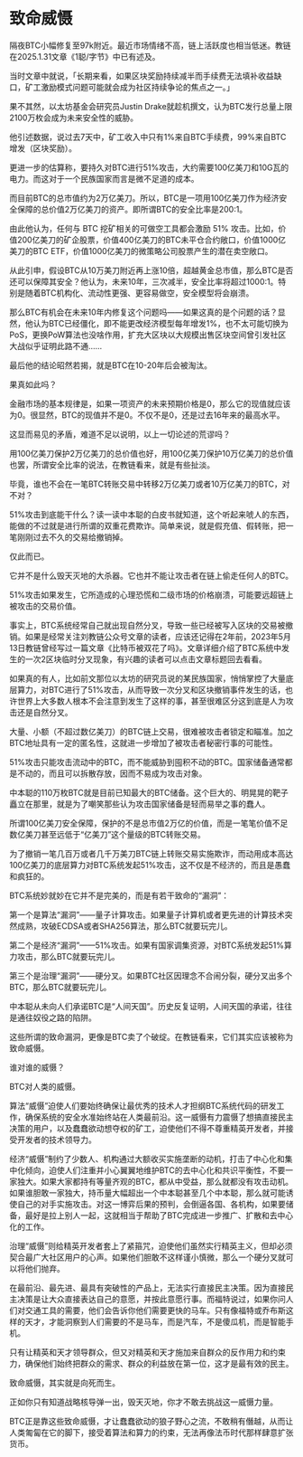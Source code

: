 # 致命威慑

隔夜BTC小幅修复至97k附近。最近市场情绪不高，链上活跃度也相当低迷。教链在2025.1.31文章《1聪/字节》中已有述及。

当时文章中就说，「长期来看，如果区块奖励持续减半而手续费无法填补收益缺口，矿工激励模式问题可能就会成为社区持续争论的焦点之一。」

果不其然，以太坊基金会研究员Justin Drake就趁机撰文，认为BTC发行总量上限2100万枚会成为未来安全性的威胁。

他引述数据，说过去7天中，矿工收入中只有1%来自BTC手续费，99%来自BTC增发（区块奖励）。

更进一步的估算称，要持久对BTC进行51%攻击，大约需要100亿美刀和10G瓦的电力。而这对于一个民族国家而言是微不足道的成本。

而目前BTC的总市值约为2万亿美刀。所以，BTC是一项用100亿美刀作为经济安全保障的总价值2万亿美刀的资产。即所谓BTC的安全比率是200:1。

由此他认为，任何与 BTC 挖矿相关的可做空工具都会激励 51% 攻击。比如，价值200亿美刀的矿企股票，价值400亿美刀的BTC未平仓合约敞口，价值1000亿美刀的BTC ETF，价值1000亿美刀的微策略公司股票产生的潜在卖空敞口。

从此引申，假设BTC从10万美刀附近再上涨10倍，超越黄金总市值，那么BTC是否还可以保障其安全？他认为，未来10年，三次减半，安全比率将超过1000:1。特别是随着BTC机构化、流动性更强、更容易做空，安全模型将会崩溃。

那么BTC有机会在未来10年内修复这个问题吗——如果这真的是个问题的话？显然，他认为BTC已经僵化，即不能更改经济模型每年增发1%，也不太可能切换为PoS，更换PoW算法也没啥作用，扩充大区块以大规模出售区块空间曾引发社区大战似乎证明此路不通……

最后他的结论昭然若揭，就是BTC在10-20年后会被淘汰。

果真如此吗？

金融市场的基本规律是，如果一项资产的未来预期价格是0，那么它的现值就应该为0。很显然，BTC的现值并不是0。不仅不是0，还是过去16年来的最高水平。

这显而易见的矛盾，难道不足以说明，以上一切论述的荒谬吗？

用100亿美刀保护2万亿美刀的总价值也好，用100亿美刀保护10万亿美刀的总价值也罢，所谓安全比率的说法，在教链看来，就是有些扯淡。

毕竟，谁也不会在一笔BTC转账交易中转移2万亿美刀或者10万亿美刀的BTC，对不对？

51%攻击到底能干什么？读一读中本聪的白皮书就知道，这个听起来唬人的东西，能做的不过就是进行所谓的双重花费欺诈。简单来说，就是假充值、假转账，把一笔刚刚过去不久的交易给撤销掉。

仅此而已。

它并不是什么毁天灭地的大杀器。它也并不能让攻击者在链上偷走任何人的BTC。

51%攻击如果发生，它所造成的心理恐慌和二级市场的价格崩溃，可能要远超链上被攻击的交易价值。

事实上，BTC系统经常自己就出现自然分叉，导致一些已经被写入区块的交易被撤销。如果是经常关注刘教链公众号文章的读者，应该还记得在2年前，2023年5月13日教链曾经写过一篇文章《比特币被双花了吗》。文章详细介绍了BTC系统中发生的一次2区块临时分叉现象，有兴趣的读者可以点击文章标题回去看看。

如果真的有人，比如前文那位以太坊的研究员说的某民族国家，悄悄掌控了大量底层算力，对BTC进行了51%攻击，从而导致一次分叉和区块撤销事件发生的话，也许世界上大多数人根本不会注意到发生了这样的事，甚至很难区分这到底是人为攻击还是自然分叉。

大量、小额（不超过数亿美刀）的BTC链上交易，很难被攻击者锁定和瞄准。加之BTC地址具有一定的匿名性，这就进一步增加了被攻击者秘密行事的可能性。

51%攻击只能攻击流动中的BTC，而不能威胁到囤积不动的BTC。国家储备通常都是不动的，而且可以拆散存放，因而不易成为攻击对象。

中本聪的110万枚BTC就是目前已知最大的BTC储备。这个巨大的、明晃晃的靶子矗立在那里，就是为了嘲笑那些认为攻击国家储备是轻而易举之事的蠢人。

所谓100亿美刀安全保障，保护的不是总市值2万亿的价值，而是一笔笔价值不足数亿美刀甚至远低于“亿美刀”这个量级的BTC转账交易。

为了撤销一笔几百万或者几千万美刀BTC链上转账交易实施欺诈，而动用成本高达100亿美刀的底层算力对BTC系统发起51%攻击，这不仅是不经济的，而且是愚蠢和疯狂的。

BTC系统妙就妙在它并不是完美的，而是有若干致命的“漏洞”：

第一个是算法“漏洞”——量子计算攻击。如果量子计算机或者更先进的计算技术突然成熟，攻破ECDSA或者SHA256算法，那么BTC就要玩完儿。

第二个是经济“漏洞”——51%攻击。如果有国家调集资源，对BTC系统发起51%算力攻击，那么BTC就要玩完儿。

第三个是治理“漏洞”——硬分叉。如果BTC社区因理念不合闹分裂，硬分叉出多个BTC，那么BTC就要玩完儿。

中本聪从未向人们承诺BTC是“人间天国”。历史反复证明，人间天国的承诺，往往是通往奴役之路的陷阱。

这些所谓的致命漏洞，更像是BTC卖了个破绽。在教链看来，它们其实应该被称为致命威慑。

谁对谁的威慑？

BTC对人类的威慑。

算法“威慑”迫使人们要始终确保让最优秀的技术人才担纲BTC系统代码的研发工作，确保系统的安全水准始终站在人类最前沿。这一威慑有力震慑了想搞直接民主决策的用户，以及蠢蠢欲动想夺权的矿工，迫使他们不得不尊重精英开发者，并接受开发者的技术领导力。

经济“威慑”制约了少数人、机构通过大额收买实施垄断的动机，打击了中心化和集中化倾向，迫使人们注重并小心翼翼地维护BTC的去中心化和共识平衡性，不要一家独大。如果大家都持有等量齐观的BTC，都从中受益，那么就都没有攻击动机。如果谁胆敢一家独大，持币量大幅超出一个中本聪甚至几个中本聪，那么就可能诱使自己的对手实施攻击。对这一博弈后果的预判，会倒逼各国、各机构，如果要储备，最好是拉上别人一起，这就相当于帮助了BTC完成进一步推广、扩散和去中心化的工作。

治理“威慑”则给精英开发者套上了紧箍咒，迫使他们虽然实行精英主义，但却必须契合最广大社区用户的心声。如果他们胆敢不这样谨小慎微，那么一个硬分叉就可以将他们抛弃。

在最前沿、最先进、最具有突破性的产品上，无法实行直接民主决策。因为直接民主决策是让大众直接表达自己的意愿，并按此意愿行事。而福特说过，如果你问人们对交通工具的需要，他们会告诉你他们需要更快的马车。只有像福特或乔布斯这样的天才，才能洞察到人们需要的不是马车，而是汽车，不是傻瓜机，而是智能手机。

只有让精英和天才领导群众，但又对精英和天才施加来自群众的反作用力和约束力，确保他们始终把群众的需求、群众的利益放在第一位，这才是最有效的民主。

致命威慑，其实就是向死而生。

正如你只有知道战略核导弹一出，毁天灭地，你才不敢去挑战这一威慑力量。

BTC正是靠这些致命威慑，才让蠢蠢欲动的狼子野心之流，不敢稍有僭越，从而让人类匍匐在它的脚下，接受着算法和算力的约束，无法再像法币时代那样肆意扩张货币。
